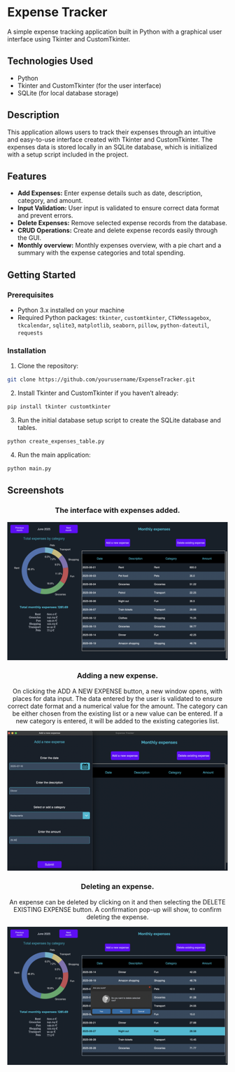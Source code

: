 # Expense Tracker

A simple expense tracking application built in Python with a graphical user interface using Tkinter and CustomTkinter.

## Technologies Used
- Python
- Tkinter and CustomTkinter (for the user interface)
- SQLite (for local database storage)

## Description
This application allows users to track their expenses through an intuitive and easy-to-use interface created with Tkinter and CustomTkinter. The expenses data is stored locally in an SQLite database, which is initialized with a setup script included in the project.

## Features
- **Add Expenses:** Enter expense details such as date, description, category, and amount.
- **Input Validation:** User input is validated to ensure correct data format and prevent errors.
- **Delete Expenses:** Remove selected expense records from the database.
- **CRUD Operations:** Create and delete expense records easily through the GUI.
- **Monthly overview:** Monthly expenses overview, with a pie chart and a summary with the expense categories and total spending.

## Getting Started

### Prerequisites
- Python 3.x installed on your machine
- Required Python packages: `tkinter`, `customtkinter`, `CTkMessagebox`, `tkcalendar`, `sqlite3`, `matplotlib`, `seaborn`, `pillow`, `python-dateutil`, `requests`

### Installation
1. Clone the repository:

```bash
git clone https://github.com/yourusername/ExpenseTracker.git
```

2. Install Tkinter and CustomTkinter if you haven’t already:

```bash
pip install tkinter customtkinter
```
3. Run the initial database setup script to create the SQLite database and tables.
```bash
python create_expenses_table.py
```
4. Run the main application:
```bash
python main.py
```

## Screenshots

<h3 align="center">The interface with expenses added.</h3>
<p align="center">
  <img src="https://raw.githubusercontent.com/xKatyJane/ExpenseTracker/master/Assets/Screenshots/Interface_expenses.png">
</p>

<h3 align="center">Adding a new expense.</h3>
<p align="center">On clicking the ADD A NEW EXPENSE button, a new window opens, with places for data input. The data entered by the user is validated to ensure correct date format and a numerical value for the amount. The category can be either chosen from the existing list or a new value can be entered. If a new category is entered, it will be added to the existing categories list.</p>
<p align="center">
  <img src="https://raw.githubusercontent.com/xKatyJane/ExpenseTracker/master/Assets/Screenshots/Adding_new_expense_2.png">
</p>

<h3 align="center">Deleting an expense.</h3>
<p align="center">An expense can be deleted by clicking on it and then selecting the DELETE EXISTING EXPENSE button. A confirmation pop-up will show, to confirm deleting the expense.</p>
<p align="center">
  <img src="https://raw.githubusercontent.com/xKatyJane/ExpenseTracker/master/Assets/Screenshots/Deleting_an_expense.png">
</p>
